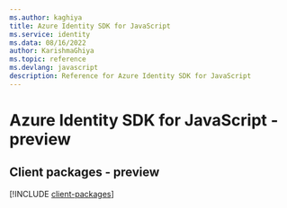 ```yaml
---
ms.author: kaghiya
title: Azure Identity SDK for JavaScript
ms.service: identity
ms.data: 08/16/2022
author: KarishmaGhiya
ms.topic: reference
ms.devlang: javascript
description: Reference for Azure Identity SDK for JavaScript
---
```

# Azure Identity SDK for JavaScript - preview

## Client packages - preview
[!INCLUDE [client-packages](identity-client-index.md)]